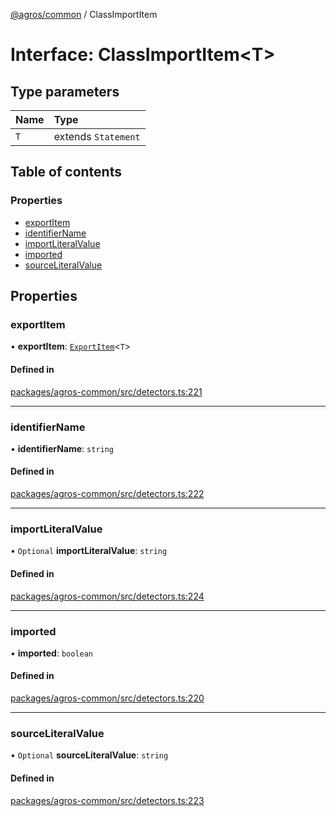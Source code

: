 [@agros/common](../index.md) / ClassImportItem

# Interface: ClassImportItem<T\>

## Type parameters

| Name | Type |
| :------ | :------ |
| `T` | extends `Statement` |

## Table of contents

### Properties

- [exportItem](ClassImportItem.md#exportitem)
- [identifierName](ClassImportItem.md#identifiername)
- [importLiteralValue](ClassImportItem.md#importliteralvalue)
- [imported](ClassImportItem.md#imported)
- [sourceLiteralValue](ClassImportItem.md#sourceliteralvalue)

## Properties

### <a id="exportitem" name="exportitem"></a> exportItem

• **exportItem**: [`ExportItem`](ExportItem.md)<`T`\>

#### Defined in

[packages/agros-common/src/detectors.ts:221](https://github.com/agrosjs/agros/blob/74ff0ba/packages/agros-common/src/detectors.ts#L221)

___

### <a id="identifiername" name="identifiername"></a> identifierName

• **identifierName**: `string`

#### Defined in

[packages/agros-common/src/detectors.ts:222](https://github.com/agrosjs/agros/blob/74ff0ba/packages/agros-common/src/detectors.ts#L222)

___

### <a id="importliteralvalue" name="importliteralvalue"></a> importLiteralValue

• `Optional` **importLiteralValue**: `string`

#### Defined in

[packages/agros-common/src/detectors.ts:224](https://github.com/agrosjs/agros/blob/74ff0ba/packages/agros-common/src/detectors.ts#L224)

___

### <a id="imported" name="imported"></a> imported

• **imported**: `boolean`

#### Defined in

[packages/agros-common/src/detectors.ts:220](https://github.com/agrosjs/agros/blob/74ff0ba/packages/agros-common/src/detectors.ts#L220)

___

### <a id="sourceliteralvalue" name="sourceliteralvalue"></a> sourceLiteralValue

• `Optional` **sourceLiteralValue**: `string`

#### Defined in

[packages/agros-common/src/detectors.ts:223](https://github.com/agrosjs/agros/blob/74ff0ba/packages/agros-common/src/detectors.ts#L223)

